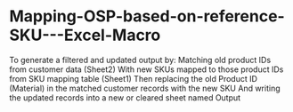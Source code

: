 # Mapping-OSP-based-on-reference-SKU---Excel-Macro
To generate a filtered and updated output by:
Matching old product IDs from customer data (Sheet2)
With new SKUs mapped to those product IDs from SKU mapping table (Sheet1)
Then replacing the old Product ID (Material) in the matched customer records with the new SKU
And writing the updated records into a new or cleared sheet named Output

